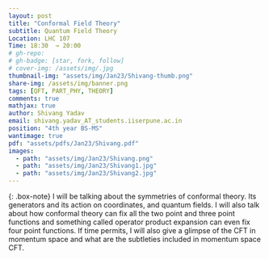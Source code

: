 ```yaml
---
layout: post
title: "Conformal Field Theory"
subtitle: Quantum Field Theory
Location: LHC 107
Time: 18:30  → 20:00
# gh-repo:
# gh-badge: [star, fork, follow]
# cover-img: /assets/img/.jpg
thumbnail-img: "assets/img/Jan23/Shivang-thumb.png"
share-img: /assets/img/banner.png
tags: [QFT, PART_PHY, THEORY]
comments: true
mathjax: true
author: Shivang Yadav
email: shivang.yadav_AT_students.iiserpune.ac.in
position: "4th year BS-MS"
wantimage: true
pdf: "assets/pdfs/Jan23/Shivang.pdf"
images:
  - path: "assets/img/Jan23/Shivang.png"
  - path: "assets/img/Jan23/Shivang1.jpg"
  - path: "assets/img/Jan23/Shivang2.jpg"
---
```

{: .box-note}
I will be talking about the symmetries of conformal theory. Its generators and its action on coordinates, and quantum fields. I will also talk about how conformal theory can fix all the two point and three point functions and something called operator product expansion can even fix four point functions. If time permits, I will also give a glimpse of the CFT in momentum space and what are the subtleties included in momentum space CFT.